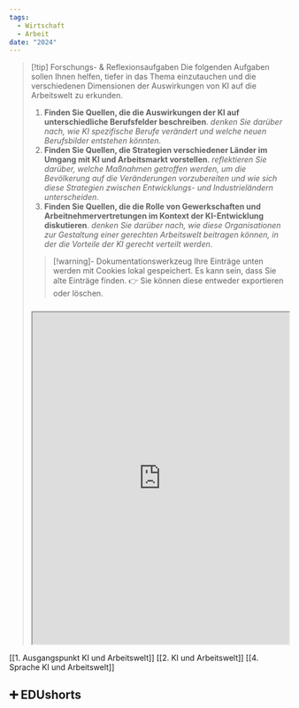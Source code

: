 ```yaml
---
tags:
  - Wirtschaft
  - Arbeit
date: "2024"
---
```

>[!tip] Forschungs- & Reflexionsaufgaben
>Die folgenden Aufgaben sollen Ihnen helfen, tiefer in das Thema einzutauchen und die verschiedenen Dimensionen der Auswirkungen von KI auf die Arbeitswelt zu erkunden.
>1. **Finden Sie Quellen, die die Auswirkungen der KI auf unterschiedliche Berufsfelder beschreiben**. *denken Sie darüber nach, wie KI spezifische Berufe verändert und welche neuen Berufsbilder entstehen könnten*.
>2. **Finden Sie Quellen, die Strategien verschiedener Länder im Umgang mit KI und Arbeitsmarkt vorstellen**. *reflektieren Sie darüber, welche Maßnahmen getroffen werden, um die Bevölkerung auf die Veränderungen vorzubereiten und wie sich diese Strategien zwischen Entwicklungs- und Industrieländern unterscheiden*.
>3. **Finden Sie Quellen, die die Rolle von Gewerkschaften und Arbeitnehmervertretungen im Kontext der KI-Entwicklung diskutieren**. *denken Sie darüber nach, wie diese Organisationen zur Gestaltung einer gerechten Arbeitswelt beitragen können, in der die Vorteile der KI gerecht verteilt werden*.
>   
>>[!warning]- Dokumentationswerkzeug 
>Ihre Einträge unten werden mit Cookies lokal gespeichert. Es kann sein, dass Sie alte Einträge finden. 
>👉 Sie können diese entweder exportieren oder löschen.
>#####
><iframe width="100%" height="600" src="https://app.Lumi.education/run/nYkJQz" allowfullscreen allow="geolocation *; autoplay; encrypted-media"></iframe>


[[1. Ausgangspunkt KI und Arbeitswelt]]
[[2. KI und Arbeitswelt]]
[[4. Sprache KI und Arbeitswelt]]

## ➕ EDUshorts
